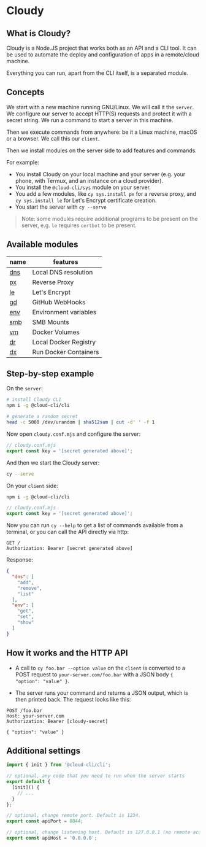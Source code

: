 # Cloudy

## What is Cloudy?

Cloudy is a Node.JS project that works both as an API and a CLI tool.
It can be used to automate the deploy and configuration of apps in a remote/cloud machine.

Everything you can run, apart from the CLI itself, is a separated module.

## Concepts

We start with a new machine running GNU/Linux. We will call it the `server`.
We configure our server to accept HTTP(S) requests and protect it with a secret string.
We run a command to start a server in this machine.

Then we execute commands from anywhere: be it a Linux machine, macOS or a browser.
We call this our `client`.

Then we install modules on the server side to add features and commands.

For example:

- You install Cloudy on your local machine and your server (e.g. your phone, with Termux, and an instance on a cloud provider).
- You install the `@cloud-cli/sys` module on your server.
- You add a few modules, like `cy sys.install px` for a reverse proxy, and `cy sys.install le` for Let's Encrypt certificate creation.
- You start the server with `cy --serve`

> Note: some modules require additional programs to be present on the server, e.g. `le` requires `certbot` to be present.

## Available modules

| name | features |
| - | - |
| [dns](https://github.com/cloud-cli/dns) | Local DNS resolution |
| [px](https://github.com/cloud-cli/px) | Reverse Proxy |
| [le](https://github.com/cloud-cli/le) | Let's Encrypt |
| [gd](https://github.com/cloud-cli/gd) | GitHub WebHooks |
| [env](https://github.com/cloud-cli/env) | Environment variables |
| [smb](https://github.com/cloud-cli/smb) | SMB Mounts |
| [vm](https://github.com/cloud-cli/vm) | Docker Volumes |
| [dr](https://github.com/cloud-cli/dr) | Local Docker Registry |
| [dx](https://github.com/cloud-cli/dx) | Run Docker Containers |

## Step-by-step example

On the `server`:

```bash
# install Cloudy CLI
npm i -g @cloud-cli/cli

# generate a random secret
head -c 5000 /dev/urandom | sha512sum | cut -d' ' -f 1
```

Now open `cloudy.conf.mjs` and configure the server:

```ts
// cloudy.conf.mjs
export const key = '[secret generated above]';
```

And then we start the Cloudy server:

```bash
cy --serve
```

On your `client` side:

```bash
npm i -g @cloud-cli/cli
```

```ts
// cloudy.conf.mjs
export const key = '[secret generated above]';
```

Now you can run `cy --help` to get a list of commands available from a terminal, or you can call the API directly via http:

```http
GET /
Authorization: Bearer [secret generated above]

```

Response:

```json
{
  "dns": [
    "add",
    "remove",
    "list"
  ],
  "env": [
    "get",
    "set",
    "show"
  ]
}

```

## How it works and the HTTP API

- A call to `cy foo.bar --option value` on the `client` is converted to a POST request to `your-server.com/foo.bar` with a JSON body `{ "option": "value" }`.

- The server runs your command and returns a JSON output, which is then printed back.
The request looks like this:

```
POST /foo.bar
Host: your-server.com
Authorization: Bearer [cloudy-secret]

{ "option": "value" }
```

## Additional settings

```ts
import { init } from '@cloud-cli/cli';

// optional, any code that you need to run when the server starts
export default {
  [init]() {
    // ...
  }
};

// optional, change remote port. Default is 1234.
export const apiPort = 8844;

// optional, change listening host. Default is 127.0.0.1 (no remote access!)
export const apiHost = '0.0.0.0';

```
